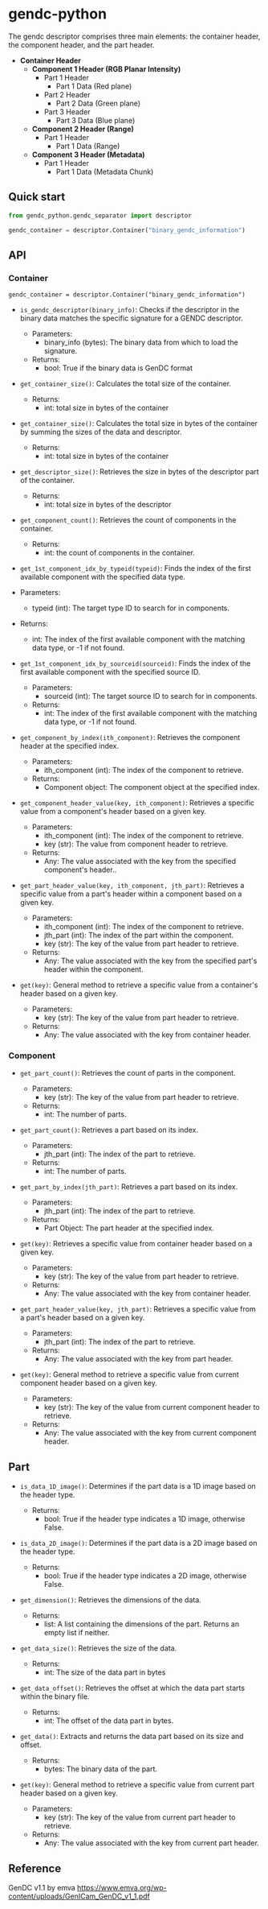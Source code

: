 # gendc-python

The gendc descriptor comprises three main elements: the container header, the component header, and the part header.
- **Container Header**
  - **Component 1 Header (RGB Planar Intensity)**
    - Part 1 Header
      - Part 1 Data (Red plane)
    - Part 2 Header
      - Part 2 Data (Green plane)
    - Part 3 Header
      - Part 3 Data (Blue plane)
  - **Component 2 Header (Range)**
    - Part 1 Header
      - Part 1 Data (Range)
  - **Component 3 Header (Metadata)**
    - Part 1 Header
      - Part 1 Data (Metadata Chunk)

## Quick start
```python
from gendc_python.gendc_separator import descriptor

gendc_container = descriptor.Container("binary_gendc_information")
```

## API

### Container
```
gendc_container = descriptor.Container("binary_gendc_information")
```

* `is_gendc_descriptor(binary_info)`: Checks if the descriptor in the binary data matches the specific signature for a GENDC descriptor.
  * Parameters:
    * binary_info (bytes): The binary data from which to load the signature.
  * Returns:
    * bool: True if the binary data is GenDC format
* `get_container_size()`: Calculates the total size of the container.
  * Returns:
    * int: total size in bytes of the container

* `get_container_size()`: Calculates the total size in bytes of the container by summing the sizes of the data and descriptor.
  * Returns:
    * int: total size in bytes of the container

* `get_descriptor_size()`: Retrieves the size in bytes of the descriptor part of the container.
  * Returns:
    * int: total size in bytes of the descriptor

* `get_component_count()`: Retrieves the count of components in the container.
  * Returns:
    * int: the count of components in the container.

*  `get_1st_component_idx_by_typeid(typeid)`: Finds the index of the first available component with the specified data type.
  * Parameters:
    * typeid (int): The target type ID to search for in components.
  * Returns:
    * int: The index of the first available component with the matching data type, or -1 if not found.

* `get_1st_component_idx_by_sourceid(sourceid)`: Finds the index of the first available component with the specified source ID.
  * Parameters:
    * sourceid (int): The target source ID to search for in components.
  * Returns:
    * int: The index of the first available component with the matching data type, or -1 if not found.

* `get_component_by_index(ith_component)`: Retrieves the component header at the specified index.
  * Parameters:
    * ith_component (int): The index of the component to retrieve.
  * Returns:
    * Component object: The component object at the specified index.

* `get_component_header_value(key, ith_component)`: Retrieves a specific value from a component's header based on a given key.
  * Parameters:
    * ith_component (int): The index of the component to retrieve.
    * key (str): The value from component header to retrieve.
  * Returns:
    * Any: The value associated with the key from the specified component's header..
* `get_part_header_value(key, ith_component, jth_part)`: Retrieves a specific value from a part's header within a component based on a given key.
  * Parameters:
    * ith_component (int): The index of the component to retrieve.
    * jth_part (int): The index of the part within the component.
    * key (str): The key of the value from part header to retrieve.
  * Returns:
    * Any: The value associated with the key from the specified part's header within the component.
* `get(key)`: General method to retrieve a specific value from a container's header based on a given key.
  * Parameters:
    * key (str): The key of the value from part header to retrieve.
  * Returns:
    * Any: The value associated with the key from container header.

### Component
* `get_part_count()`: Retrieves the count of parts in the component.
  * Parameters:
    * key (str): The key of the value from part header to retrieve.
  * Returns:
    * int: The number of parts.

* `get_part_count()`: Retrieves a part based on its index.
  * Parameters: 
    * jth_part (int): The index of the part to retrieve.
  * Returns:
    * int: The number of parts.

* `get_part_by_index(jth_part)`: Retrieves a part based on its index.
  * Parameters:
    * jth_part (int): The index of the part to retrieve.
  * Returns:
    * Part Object: The part header at the specified index.



* `get(key)`: Retrieves a specific value from container header based on a given key.
  * Parameters:
    * key (str): The key of the value from part header to retrieve.
  * Returns:
    * Any: The value associated with the key from container header.

* `get_part_header_value(key, jth_part)`: Retrieves a specific value from a part's header based on a given key.
  * Parameters:
    * jth_part (int): The index of the part to retrieve.
  * Returns:
    * Any: The value associated with the key from part header.
* `get(key)`: General method to retrieve a specific value from current component header based on a given key.
  * Parameters:
    * key (str): The key of the value from current component header to retrieve.
  * Returns:
    * Any: The value associated with the key from current component header.

## Part

* `is_data_1D_image()`: Determines if the part data is a 1D image based on the header type.
  * Returns:
    * bool: True if the header type indicates a 1D image, otherwise False.
* `is_data_2D_image()`: Determines if the part data is a 2D image based on the header type.
  * Returns:
    * bool: True if the header type indicates a 2D image, otherwise False.
* `get_dimension()`: Retrieves the dimensions of the data.
  * Returns:
    * list: A list containing the dimensions of the part. Returns an empty list if neither.

* `get_data_size()`: Retrieves the size of the data.
  * Returns:
    * int: The size of the data part in bytes

* `get_data_offset()`: Retrieves the offset at which the data part starts within the binary file.
  * Returns:
    * int: The offset of the data part in bytes.

 * `get_data()`: Extracts and returns the data part based on its size and offset.
   * Returns:
     * bytes: The binary data of the part.

* `get(key)`: General method to retrieve a specific value from current part header based on a given key.
  * Parameters:
    * key (str): The key of the value from current part header to retrieve.
  * Returns:
    * Any: The value associated with the key from current part header.


## Reference

GenDC v1.1 by emva https://www.emva.org/wp-content/uploads/GenICam_GenDC_v1_1.pdf
